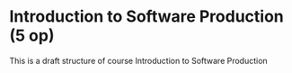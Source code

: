 # Introduction to Software Production (5 op)

This is a draft structure of course Introduction to Software Production
